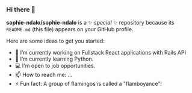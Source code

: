 ### Hi there 👋


**sophie-ndalo/sophie-ndalo** is a ✨ _special_ ✨ repository because its `README.md` (this file) appears on your GitHub profile.

Here are some ideas to get you started:

- 🔭 I’m currently working on Fullstack React applications with Rails API
- 🌱 I’m currently learning Python.
- 💻 I'm open to job opportunities.
- 📫 How to reach me: ...
- ⚡ Fun fact: A group of flamingos is called a "flamboyance"!

